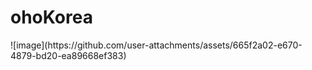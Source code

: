<h1>ohoKorea</h1>
![image](https://github.com/user-attachments/assets/665f2a02-e670-4879-bd20-ea89668ef383)

